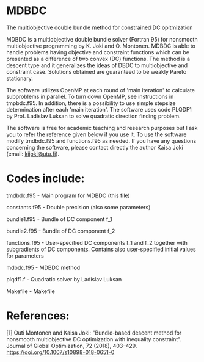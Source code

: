 # MDBDC
The multiobjective double bundle method for constrained DC opitmization

MDBDC is a multiobjective double bundle solver (Fortran 95) for nonsmooth multiobjective programming by K. Joki and O. Montonen. MDBDC is able to handle problems having objective and constraint functions which can be presented as a difference of two convex (DC) functions. The method is a descent type and it generalizes the ideas of DBDC to multiobjective and constraint case. Solutions obtained are guaranteed to be weakly Pareto stationary.

The software utilizes OpenMP at each round of 'main iteration' to calculate subproblems in parallel. To turn down OpenMP, see instructions in tmpbdc.f95. In addition, there is a possibility to use simple stepsize determination after each 'main iteration'. The software uses code PLQDF1 by Prof. Ladislav Luksan to solve quadratic direction finding problem.

The software is free for academic teaching and research purposes but I ask you to refer the reference given below if you use it. To use the software modify tmdbdc.f95 and functions.f95 as needed. If you have any questions concerning the software, please contact directly the author Kaisa Joki (email: kjjoki@utu.fi).

# Codes include:        
                                                                                              
tmdbdc.f95         - Main program for MDBDC (this file)    

constants.f95      - Double precision (also some parameters)                       

bundle1.f95        - Bundle of DC component f_1                                    

bundle2.f95        - Bundle of DC component f_2                                    

functions.f95      - User-specified DC components f_1 and f_2 together with subgradients of DC components. Contains also user-specified initial values for parameters                                 

mdbdc.f95          - MDBDC method                                                  
                                                                                              
plqdf1.f           - Quadratic solver by Ladislav Luksan                           
                                                                                              
Makefile           - Makefile                                                      
                                                                                              
                                                                                
# References:                                                                        
                                                                                              
[1] Outi Montonen and Kaisa Joki: "Bundle-based descent method for nonsmooth multiobjective DC optimization with inequality constraint". Journal of Global Optimization, 72 (2018), 403–429. https://doi.org/10.1007/s10898-018-0651-0                                      
